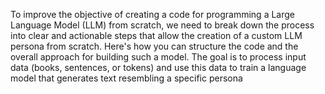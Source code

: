 To improve the objective of creating a code for programming a Large Language Model (LLM) from scratch, we need to break down the process into clear and actionable steps that allow the creation of a custom LLM persona from scratch. Here's how you can structure the code and the overall approach for building such a model. The goal is to process input data (books, sentences, or tokens) and use this data to train a language model that generates text resembling a specific 
persona
